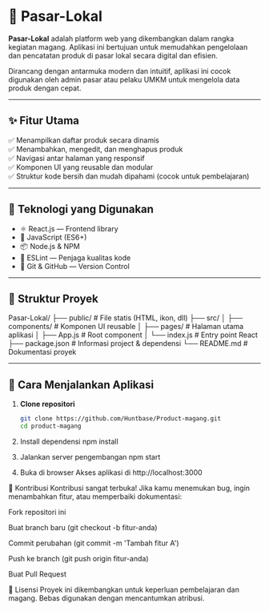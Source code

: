 # 🛒 Pasar-Lokal

**Pasar-Lokal** adalah platform web yang dikembangkan dalam rangka kegiatan magang. Aplikasi ini bertujuan untuk memudahkan pengelolaan dan pencatatan produk di pasar lokal secara digital dan efisien.

Dirancang dengan antarmuka modern dan intuitif, aplikasi ini cocok digunakan oleh admin pasar atau pelaku UMKM untuk mengelola data produk dengan cepat.

---

## ✨ Fitur Utama

✅ Menampilkan daftar produk secara dinamis  
✅ Menambahkan, mengedit, dan menghapus produk  
✅ Navigasi antar halaman yang responsif  
✅ Komponen UI yang reusable dan modular  
✅ Struktur kode bersih dan mudah dipahami (cocok untuk pembelajaran)

---

## 🔧 Teknologi yang Digunakan

- ⚛️ React.js — Frontend library
- 🧰 JavaScript (ES6+)
- 📦 Node.js & NPM
- 🧹 ESLint — Penjaga kualitas kode
- 📁 Git & GitHub — Version Control

---

## 📂 Struktur Proyek

Pasar-Lokal/
├── public/ # File statis (HTML, ikon, dll)
├── src/
│ ├── components/ # Komponen UI reusable
│ ├── pages/ # Halaman utama aplikasi
│ ├── App.js # Root component
│ └── index.js # Entry point React
├── package.json # Informasi project & dependensi
└── README.md # Dokumentasi proyek

---

## 🚀 Cara Menjalankan Aplikasi

1. **Clone repositori**

   ```bash
   git clone https://github.com/Huntbase/Product-magang.git
   cd product-magang
   ```

2. Install dependensi
   npm install

3. Jalankan server pengembangan
   npm start

4. Buka di browser
   Akses aplikasi di http://localhost:3000

🙌 Kontribusi
Kontribusi sangat terbuka!
Jika kamu menemukan bug, ingin menambahkan fitur, atau memperbaiki dokumentasi:

Fork repositori ini

Buat branch baru (git checkout -b fitur-anda)

Commit perubahan (git commit -m 'Tambah fitur A')

Push ke branch (git push origin fitur-anda)

Buat Pull Request

📄 Lisensi
Proyek ini dikembangkan untuk keperluan pembelajaran dan magang. Bebas digunakan dengan mencantumkan atribusi.

